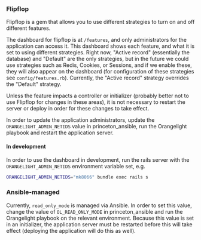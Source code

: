### Flipflop
Flipflop is a gem that allows you to use different strategies to turn on and off different features.

The dashboard for flipflop is at `/features`, and only administrators for the application can access it. This dashboard shows each feature, and what it is set to using different strategies. Right now, "Active record" (essentially the database) and "Default" are the only strategies, but in the future we could use strategies such as Redis, Cookies, or Sessions, and if we enable these, they will also appear on the dashboard (for configuration of these strategies see `config/features.rb`). Currently, the "Active record" strategy overrides the "Default" strategy.

Unless the feature impacts a controller or initializer (probably better not to use Flipflop for changes in these areas), it is not necessary to restart the server or deploy in order for these changes to take effect.

In order to update the application administrators, update the `ORANGELIGHT_ADMIN_NETIDS` value in princeton_ansible, run the Orangelight playbook and restart the application server.

#### In development
In order to use the dashboard in development, run the rails server with the `ORANGELIGHT_ADMIN_NETIDS` environment variable set, e.g.
```zsh
ORANGELIGHT_ADMIN_NETIDS="mk8066" bundle exec rails s
```

### Ansible-managed
Currently, `read_only_mode` is managed via Ansible. In order to set this value, change the value of `OL_READ_ONLY_MODE` in princeton_ansible and run the Orangelight playbook on the relevant environment. Because this value is set in an initializer, the application server must be restarted before this will take effect (deploying the application will do this as well).